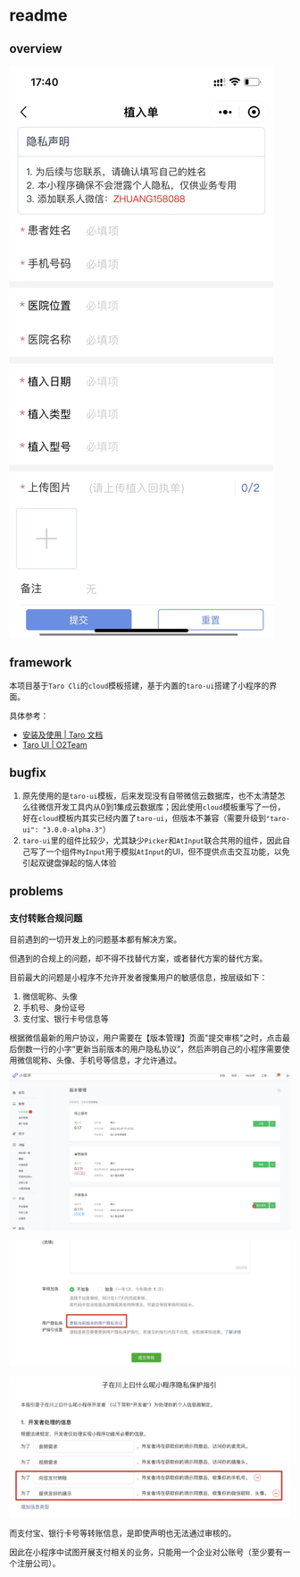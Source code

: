 # readme

## overview

![小程序展示-提交信息页](.imgs/readme-1652152658971-5e668539a7c487ac54e10c4994ae340559e0e4e4153eac4c9403db879050d461.png)  

## framework

本项目基于`Taro Cli`的`cloud`模板搭建，基于内置的`taro-ui`搭建了小程序的界面。

具体参考：

- [安装及使用 | Taro 文档](https://taro-docs.jd.com/taro/docs/GETTING-STARTED)
- [Taro UI | O2Team](https://taro-ui.taro.zone/#/docs/quickstart)

## bugfix

1. 原先使用的是`taro-ui`模板，后来发现没有自带微信云数据库，也不太清楚怎么往微信开发工具内从0到1集成云数据库；因此使用`cloud`模板重写了一份，好在`cloud`模板内其实已经内置了`taro-ui`，但版本不兼容（需要升级到`"taro-ui": "3.0.0-alpha.3"`）
2. `taro-ui`里的组件比较少，尤其缺少`Picker`和`AtInput`联合共用的组件，因此自己写了一个组件`MyInput`用于模拟`AtInput`的UI，但不提供点击交互功能，以免引起双键盘弹起的恼人体验

## problems

### 支付转账合规问题

目前遇到的一切开发上的问题基本都有解决方案。

但遇到的合规上的问题，却不得不找替代方案，或者替代方案的替代方案。

目前最大的问题是小程序不允许开发者搜集用户的敏感信息，按层级如下：

1. 微信昵称、头像
2. 手机号、身份证号
3. 支付宝、银行卡号信息等

根据微信最新的用户协议，用户需要在【版本管理】页面"提交审核"之时，点击最后倒数一行的小字“更新当前版本的用户隐私协议”，然后声明自己的小程序需要使用微信昵称、头像、手机号等信息，才允许通过。

![picture 2](.imgs/readme-1652152947593-aa2114b222a61b817c29049f71ae2028ae128be88dae52859792833c00a4aebd.png)  

![picture 3](.imgs/readme-1652152968562-41355aa74560609eae5d8a64c9102a30e36624fe31a37d02f9dcd60bdd9013e0.png)  

![picture 4](.imgs/readme-1652153031536-10a74b62184a619efe7a57956fd102acb21a482a6df90280586591723d98d743.png)  

而支付宝、银行卡号等转账信息，是即使声明也无法通过审核的。

因此在小程序中试图开展支付相关的业务，只能用一个企业对公账号（至少要有一个注册公司）。
